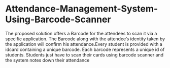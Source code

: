 # Attendance-Management-System-Using-Barcode-Scanner
The proposed solution offers a Barcode  for the attendees to scan it via a specific application. The Barcode along with the attendee’s identity taken by the application will confirm his attendance.Every student is provided with a idcard containing a unique barcode. Each barcode represents a unique id of students. Students just have to scan their cards using barcode scanner and the system notes down their attendance
